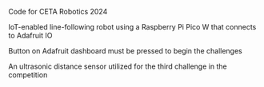 Code for CETA Robotics 2024

IoT-enabled line-following robot using a Raspberry Pi Pico W that connects to Adafruit IO

Button on Adafruit dashboard must be pressed to begin the challenges

An ultrasonic distance sensor utilized for the third challenge in the competition


